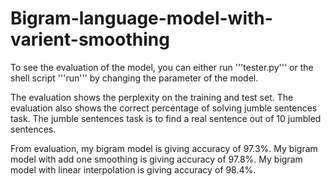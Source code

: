 # Bigram-language-model-with-varient-smoothing

To see the evaluation of the model, you can either run '''tester.py''' or the shell script '''run''' by changing the parameter of the model. 

The evaluation shows the perplexity on the training and test set. 
The evaluation also shows the correct percentage of solving jumble sentences task. The jumble sentences task is to find a real sentence out of 10 jumbled sentences. 

From evaluation, my bigram model is giving accuracy of 97.3%. My bigram model with add one smoothing is giving accuracy of 97.8%. My bigram model with linear interpolation is giving accuracy of 98.4%.
